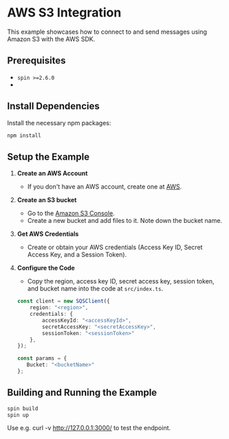 # AWS S3 Integration

This example showcases how to connect to and send messages using Amazon S3 with the AWS SDK.

## Prerequisites
- `spin >=2.6.0`
- 

## Install Dependencies
Install the necessary npm packages:

```bash
npm install
```

## Setup the Example

1. **Create an AWS Account**
   - If you don't have an AWS account, create one at [AWS](https://aws.amazon.com/).

2. **Create an S3 bucket**
   - Go to the [Amazon S3 Console](https://console.aws.amazon.com/s3/).
   - Create a new bucket and add files to it. Note down the bucket name.

3. **Get AWS Credentials**
   - Create or obtain your AWS credentials (Access Key ID, Secret Access Key, and a Session Token).

4. **Configure the Code**
   - Copy the region, access key ID, secret access key, session token, and bucket name into the code at `src/index.ts`.

   ```typescript
   const client = new SQSClient({
       region: "<region>",
       credentials: {
           accessKeyId: "<accessKeyId>",
           secretAccessKey: "<secretAccessKey>",
           sessionToken: "<sessionToken>"
       },
   });

   const params = {
      Bucket: "<bucketName>"
   };
   ```

## Building and Running the Example

```bash
spin build
spin up
```

Use e.g. curl -v http://127.0.0.1:3000/ to test the endpoint.
